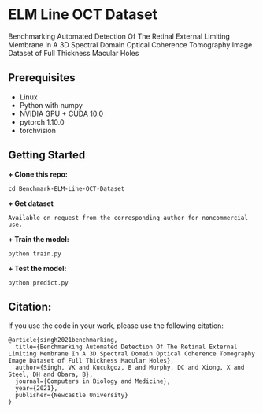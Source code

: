 # ELM Line OCT Dataset
Benchmarking Automated Detection Of The Retinal External Limiting Membrane In A 3D Spectral Domain Optical Coherence Tomography Image Dataset of Full Thickness Macular Holes

## Prerequisites
+ Linux
+ Python with numpy
+ NVIDIA GPU + CUDA 10.0 
+ pytorch 1.10.0
+ torchvision

## Getting Started


**+ Clone this repo:**

    cd Benchmark-ELM-Line-OCT-Dataset

**+ Get dataset**

    Available on request from the corresponding author for noncommercial use.

**+ Train the model:**

    python train.py

**+ Test the model:**

    python predict.py

## Citation:
If you use the code in your work, please use the following citation:
```
@article{singh2021benchmarking,
  title={Benchmarking Automated Detection Of The Retinal External Limiting Membrane In A 3D Spectral Domain Optical Coherence Tomography Image Dataset of Full Thickness Macular Holes},
  author={Singh, VK and Kucukgoz, B and Murphy, DC and Xiong, X and Steel, DH and Obara, B},
  journal={Computers in Biology and Medicine},
  year={2021},
  publisher={Newcastle University}
}
```
